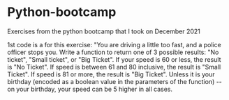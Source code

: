# Python-bootcamp
Exercises from the python bootcamp that I took on December 2021

1st code is a for this exercise:
"You are driving a little too fast, and a police officer stops you. Write a function to return one of 3 possible results: 
"No ticket", "Small ticket", or "Big Ticket". If your speed is 60 or less, the result is "No Ticket". 
If speed is between 61 and 80 inclusive, the result is "Small Ticket". 
If speed is 81 or more, the result is "Big Ticket". 
Unless it is your birthday (encoded as a boolean value in the parameters of the function) -- on your birthday, your speed can be 5 higher in all cases.
